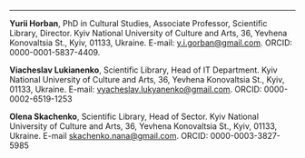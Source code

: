 ---
**Yurii Horban**, PhD in Cultural Studies, Associate Professor, Scientific Library, Director. Kyiv National University of Culture and Arts, 36, Yevhena Konovaltsia St., Kyiv, 01133, Ukraine. E-mail: y.i.gorban@gmail.com. ORCID: 0000-0001-5837-4409.

**Viacheslav Lukianenko**, Scientific Library, Head of IT Department. Kyiv National University of Culture and Arts, 36, Yevhena Konovaltsia St., Kyiv, 01133, Ukraine. E-mail: vyacheslav.lukyanenko@gmail.com. ORCID: 0000-0002-6519-1253

**Olena Skachenko**, Scientific Library, Head of Sector. Kyiv National University of Culture and Arts, 36, Yevhena Konovaltsia St., Kyiv, 01133, Ukraine. E-mail skachenko.nana@gmail.com. ORCID: 0000-0003-3827-5985
